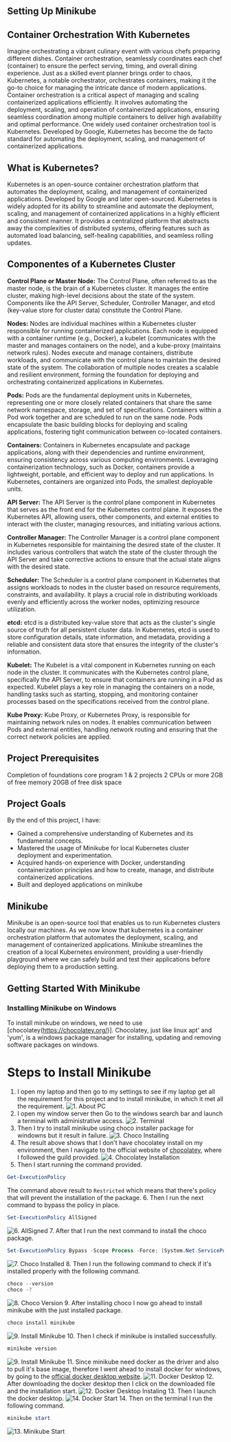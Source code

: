 ## Setting Up Minikube

## Container Orchestration With Kubernetes
Imagine orchestrating a vibrant culinary event with various chefs preparing different dishes. Container orchestration, seamlessly coordinates each chef (container) to ensure the perfect serving, timing, and overall dining experience. Just as a skilled event planner brings order to chaos, Kubernetes, a notable orchestrator, orchestrates containers, making it the go-to choice for managing the intricate dance of modern applications. Container orchestration is a critical aspect of managing and scaling containerized applications efficiently. It involves automating the deployment, scaling, and operation of containerized applications, ensuring seamless coordination among multiple containers to deliver high availability and optimal performance. One widely used container orchestration tool is Kubernetes. Developed by Google, Kubernetes has become the de facto standard for automating the deployment, scaling, and management of containerized applications.

## What is Kubernetes?
Kubernetes is an open-source container orchestration platform that automates the deployment, scaling, and management of containerized applications. Developed by Google and later open-sourced. Kubernetes is widely adopted for its ability to streamline and automate the deployment, scaling, and management of containerized applications in a highly efficient and consistent manner. It provides a centralized platform that abstracts away the complexities of distributed systems, offering features such as automated load balancing, self-healing capabilities, and seamless rolling updates.

## Componentes of a Kubernetes Cluster

**Control Plane or Master Node:** The Control Plane, often referred to as the master node, is the brain of a Kubernetes cluster. It
manages the entire cluster, making high-level decisions about the state of the system. Components like the API Server, Scheduler, Controller Manager, and etcd (key-value store for cluster data) constitute the Control Plane.

**Nodes:** Nodes are individual machines within a Kubernetes cluster responsible for running containerized applications. Each node is equipped with a container runtime (e.g., Docker), a kubelet (communicates with the master and manages containers on the node), and a kube-proxy (maintains network rules). Nodes execute and manage containers, distribute workloads, and communicate with the control plane to maintain the desired state of the system. The collaboration of multiple nodes creates a scalable and resilient environment, forming the foundation for deploying and orchestrating containerized applications in Kubernetes.

**Pods:** Pods are the fundamental deployment units in Kubernetes, representing one or more closely related containers that share the same network namespace, storage, and set of specifications. Containers within a Pod work together and are scheduled to run on the same node. Pods encapsulate the basic building blocks for deploying and scaling applications, fostering tight communication between co-located containers.

**Containers:** Containers in Kubernetes encapsulate and package applications, along with their dependencies and runtime environment, ensuring consistency across various computing environments. Leveraging containerization technology, such as Docker, containers provide a lightweight, portable, and efficient way to deploy and run applications. In Kubernetes, containers are organized into Pods, the smallest deployable units.

**API Server:** The API Server is the control plane component in Kubernetes that serves as the front end for the Kubernetes control plane. It exposes the Kubernetes API, allowing users, other components, and external entities to interact with the cluster, managing resources, and initiating various actions.

**Controller Manager:** The Controller Manager is a control plane component in Kubernetes responsible for maintaining the desired state of the cluster. It includes various controllers that watch the state of the cluster through the API Server and take corrective actions to ensure that the actual state aligns with the desired state.

**Scheduler:** The Scheduler is a control plane component in Kubernetes that assigns workloads to nodes in the cluster based on resource requirements, constraints, and availability. It plays a crucial role in distributing workloads evenly and efficiently across the worker nodes, optimizing resource utilization.

**etcd:** etcd is a distributed key-value store that acts as the cluster's single source of truth for all persistent cluster data. In Kubernetes, etcd is used to store configuration details, state information, and metadata, providing a reliable and consistent data store that ensures the integrity of the cluster's information.

**Kubelet:** The Kubelet is a vital component in Kubernetes running on each node in the cluster. It communicates with the Kubernetes control plane, specifically the API Server, to ensure that containers are running in a Pod as expected. Kubelet plays a key role in managing the containers on a node, handling tasks such as starting, stopping, and monitoring container processes based on the specifications received from the control plane.

**Kube Proxy:** Kube Proxy, or Kubernetes Proxy, is responsible for maintaining network rules on nodes. It enables communication between Pods and external entities, handling network routing and ensuring that the correct network policies are applied.

## Project Prerequisites
Completion of foundations core program 1 & 2 projects
2 CPUs or more
2GB of free memory
20GB of free disk space

## Project Goals
By the end of this project, I have:
- Gained a comprehensive understanding of Kubernetes and its fundamental concepts.
- Mastered the usage of Minikube for local Kubernetes cluster deployment and experimentation.
- Acquired hands-on experience with Docker, understanding containerization principles and how to create, manage, and distribute containerized applications.
- Built and deployed applications on minikube

## Minikube
Minikube is an open-source tool that enables us to run Kubernetes clusters locally our machines. As we now know that kubernetes is a container orchestration platform that automates the deployment, scaling, and management of containerized applications. Minikube streamlines the creation of a local Kubernetes environment, providing a user-friendly playground where we can safely build and test their applications before deploying them to a production setting.

## Getting Started With Minikube

### Installing Minikube on Windows
To install minikube on windows, we need to use [chocolatey(https://chocolatey.org/)]. Chocolatey, just like linux apt' and 'yum', is a windows package manager for installing, updating and removing software packages on windows.

# Steps to Install Minikube
1. I open my laptop and then go to my settings to see if my laptop get all the requirement for this project and to install minikube, in which it met all the requirement.
![1. About PC](./IMG/1.%20About%20PC.png)
2. I open my window server then Go to the windows search bar and launch a terminal with administrative access. 
![2. Terminal](./IMG/2.%20Terminal.png)
3. Then I try to install minikube using choco installer package for windowns but it result in failure.
![3. Choco Installing](./IMG/3.%20Choco%20Installing.png)
4. The result above shows that I don't have chocolatey install on my environment, then I navigate to the official website of [chocolatey](https://chocolatey.org/install), where I followed the guild provided.
![4. Chocolatey Installation](./IMG/4.%20Chocolatey%20Installation.png)
5. Then I start running the command provided.
```powershell
Get-ExecutionPolicy
```
The command above result to `Restricted` which means that there's policy that will prevent the installation of the package.
6. Then I run the next command to bypass the policy in place.
```powershell
Set-ExecutionPolicy AllSigned
```
![6. AllSigned](./IMG/6.%20AllSigned.png)
7. After that I run the next command to install the choco package.
```powershell
Set-ExecutionPolicy Bypass -Scope Process -Force; [System.Net.ServicePointManager]::SecurityProtocol = [System.Net.ServicePointManager]::SecurityProtocol -bor 3072; iex ((New-Object System.Net.WebClient).DownloadString('https://community.chocolatey.org/install.ps1'))
```
![7. Choco Installed](./IMG/7.%20Choco%20Installed.png)
8. Then I run the following command to check if it's installed properly with the following command.
```powershell
choco --version
choco -?
```
![8. Choco Version](./IMG/8.%20Choco%20Version.png)
9. After installing choco I now go ahead to install minikube with the just installed package.
```powershell
choco install minikube
```
![9. Install Minikube](./IMG/9.%20Install%20Minikube.png)
10. Then I check if minikube is installed successfully.
```powershell
minikube version
```
![9. Install Minikube](./IMG/9.%20Install%20Minikube.png)
11. Since minikube need docker as the driver and also to pull it's base image, therefore I went ahead to install docker for windows, by going to the [official docker desktop website](https://docs.docker.com/desktop/setup/install/windows-install/).
![11. Docker Desktop](./IMG/11.%20Docker%20Desktop.png)
12. After downloading the docker desktop then I click on the downloaded file and the installation start.
![12. Docker Desktop Instaling](./IMG/12.%20Docker%20Desktop%20Instaling.png)
13. Then I launch the docker desktop.
![14. Docker Start](./IMG/14.%20Docker%20Start.jpg)
14. Then on the terminal I run the following command.
```powershell
minikube start
```
![13. Minikube Start](./IMG/13.%20Minikube%20Start.jpg)
